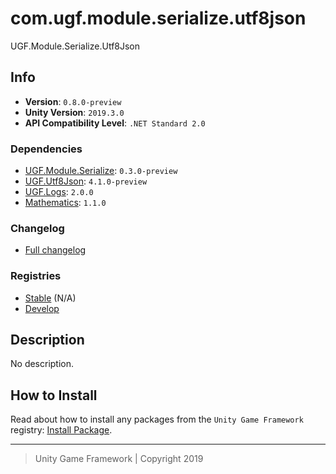 # com.ugf.module.serialize.utf8json

UGF.Module.Serialize.Utf8Json

## Info

- **Version**: `0.8.0-preview`
- **Unity Version**: `2019.3.0`
- **API Compatibility Level**: `.NET Standard 2.0`

### Dependencies

- [UGF.Module.Serialize](https://github.com/unity-game-framework/ugf-module-serialize): `0.3.0-preview`
- [UGF.Utf8Json](https://github.com/unity-game-framework/ugf-utf8json): `4.1.0-preview`
- [UGF.Logs](https://github.com/unity-game-framework/ugf-logs): `2.0.0`
- [Mathematics](https://bintray.com/unity/unity/com.unity.mathematics): `1.1.0`

### Changelog

- [Full changelog][1]

### Registries

- [Stable][2] (N/A)
- [Develop][3]

## Description

No description.

## How to Install

Read about how to install any packages from the `Unity Game Framework` registry: [Install Package][4].

---
> Unity Game Framework | Copyright 2019

[1]: changelog.md
[2]: https://bintray.com/unity-game-framework/stable/com.ugf.module.serialize.utf8json
[3]: https://bintray.com/unity-game-framework/dev/com.ugf.module.serialize.utf8json
[4]: https://github.com/unity-game-framework/ugf-documentation/wiki/Install-Package
